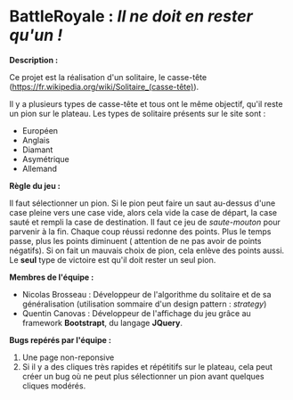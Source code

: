# BattleRoyale : *Il ne doit en rester qu'un !*


**Description :**

Ce projet est la réalisation d'un solitaire, le casse-tête (https://fr.wikipedia.org/wiki/Solitaire_(casse-tête)).

Il y a plusieurs types de casse-tête et tous ont le même objectif, qu'il reste un pion sur le plateau.
Les types de solitaire présents sur le site sont :
- Européen
- Anglais
- Diamant
- Asymétrique
- Allemand

**Règle du jeu :**

Il faut sélectionner un pion. Si le pion peut faire un saut au-dessus d'une case pleine vers une case vide, alors cela vide
la case de départ, la case sauté et rempli la case de destination. Il faut ce jeu de *saute-mouton* pour parvenir à la fin.
Chaque coup réussi redonne des points. Plus le temps passe, plus les points diminuent ( attention de ne pas avoir de points négatifs). Si on fait un mauvais choix de pion, cela enlève des points aussi.
Le **seul** type de victoire est qu'il doit rester un seul pion.

**Membres de l'équipe :**

- Nicolas Brosseau : Développeur de l'algorithme du solitaire et de sa généralisation (utilisation sommaire d'un design pattern : *strategy*)
- Quentin Canovas : Développeur de l'affichage du jeu grâce au framework **Bootstrapt**, du langage **JQuery**.

**Bugs repérés par l'équipe :**

1. Une page non-reponsive
2. Si il y a des cliques très rapides et répétitifs sur le plateau, cela peut créer un bug où ne peut plus sélectionner un pion avant quelques cliques modérés.
